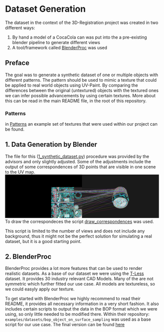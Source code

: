 # Dataset Generation

The dataset in the context of the 3D-Registration project was created in two different ways:

1. By hand a model of a CocaCola can was put into the a pre-existing blender pipeline to generate different views
2. A tool/framework called [BlenderProc](https://github.com/DLR-RM/BlenderProc) was used

## Preface

The goal was to generate a synthetic dataset of one or multiple objects with different patterns. The pattern should be used to mimic a texture that could be applied to real world objects using UV-Paint. By comparing the differences between the original (untextured) objects with the textured ones we can infer possible advancements by using certain textures. More about this can be read in the main README file, in the root of this repository. 

### Patterns
in [Patterns](./Patterns/) an example set of textures that were used within our project can be found. 

## 1. Data Generation by Blender

The file for this ([1_synthetic_dataset.py](./1-blender/1_synthetic_dataset.py)) procedure was provided by the advisors and only slightly adjusted. Some of the adjustments include the output of some correspondences of 3D points that are visible in one scene to the UV map. 
![img](./1-blender/example_output/img.png)
To draw the correspondeces the script [draw_correspondences](./1-blender/draw_correspondences.py) was used.

This script is limited to the number of views and does not include any background, thus it might not be the perfect solution for simulating a real dataset, but it is a good starting point. 

## 2. BlenderProc

BlenderProc provides a lot more features that can be used to render realistic datasets.
As a base of our dataset we were using the [T-Less](http://cmp.felk.cvut.cz/t-less/download.html) dataset. It provides 30 industry relevant CAD Models. Many of the are not symmetric which further fitted our use case. All models are textureless, so we could easyly apply our texture. 

To get started with BlenderProc we highly recommend to read their README, it provides all necessary information in a very short fashion.
It also includes certain scripts to output the data in the BOP format which we were using, so only little needed to be modified there. 
Within their repository: `examples/datasets/bop_object_on_surface_sampling` was used as a base script for our use case. The final version can be found [here](./2-blenderproc/generate_dataset.py)